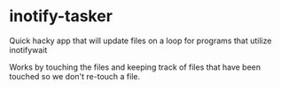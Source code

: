 # inotify-tasker

Quick hacky app that will update files on a loop for programs that utilize inotifywait

Works by touching the files and keeping track of files that have been touched so we don't re-touch a file.
